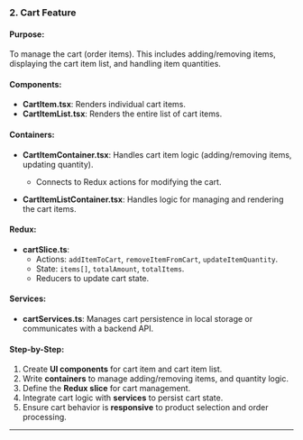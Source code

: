 
### **2. Cart Feature**
#### Purpose:
To manage the cart (order items). This includes adding/removing items, displaying the cart item list, and handling item quantities.

#### Components:
- **CartItem.tsx**: Renders individual cart items.
- **CartItemList.tsx**: Renders the entire list of cart items.

#### Containers:
- **CartItemContainer.tsx**: Handles cart item logic (adding/removing items, updating quantity).
  - Connects to Redux actions for modifying the cart.
  
- **CartItemListContainer.tsx**: Handles logic for managing and rendering the cart items.

#### Redux:
- **cartSlice.ts**:
  - Actions: `addItemToCart`, `removeItemFromCart`, `updateItemQuantity`.
  - State: `items[]`, `totalAmount`, `totalItems`.
  - Reducers to update cart state.

#### Services:
- **cartServices.ts**: Manages cart persistence in local storage or communicates with a backend API.

#### Step-by-Step:
1. Create **UI components** for cart item and cart item list.
2. Write **containers** to manage adding/removing items, and quantity logic.
3. Define the **Redux slice** for cart management.
4. Integrate cart logic with **services** to persist cart state.
5. Ensure cart behavior is **responsive** to product selection and order processing.

---
